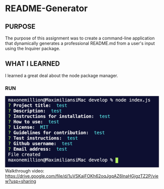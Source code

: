 # README-Generator

## PURPOSE
The purpose of this assignment was to create a command-line application that dynamically generates a professional README.md from a user's input using the Inquirer package.

## WHAT I LEARNED
I learned a great deal about the node package manager.

### RUN
![project screenshot](develop/images/screenshot.png) 
Walkthrough video: https://drive.google.com/file/d/1uVSKajFOKh62oqJgqAZ6lnaHGjgzTZ2P/view?usp=sharing